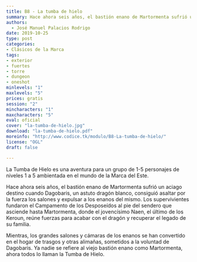 ```yaml
---
title: B8 - La tumba de hielo
summary: Hace ahora seis años, el bastión enano de Martormenta sufrió un aciago destino cuando Dagobaris, un astuto dragón blanco, consiguió asaltar por la fuerza los salones y expulsar a los enanos del mismo. Los supervivientes fundaron el Campamento de los Desposeídos al pie del sendero que asciende hasta Martormenta, donde el jovencísimo Naen, el último de los Keroun, reúne fuerzas para acabar con el dragón y recuperar el legado de su familia.
authors:
  - José Manuel Palacios Rodrigo
date: 2019-10-25
type: post
categories:
- Clásicos de la Marca
tags:
- exterior
- fuertes
- torre
- dungeon
- oneshot
minlevels: "1"
maxlevels: "5"
prices: gratis
session: "2"
mincharacters: "1"
maxcharacters: "5"
eval: oficial
cover: "la-tumba-de-hielo.jpg"
download: "la-tumba-de-hielo.pdf"
moreinfo: "http://www.codice.tk/modulo/B8-La-tumba-de-hielo/"
license: "OGL"
draft: false

---
```

La Tumba de Hielo es una aventura para un grupo de 1-5 personajes de niveles 1 a 5 ambientada en el mundo de la Marca
del Este.

Hace ahora seis años, el bastión enano de Martormenta sufrió un aciago destino cuando Dagobaris, un astuto dragón blanco, consiguió asaltar por la fuerza los salones y expulsar a los enanos del mismo. Los supervivientes fundaron el Campamento de los Desposeídos al pie del sendero que asciende hasta Martormenta, donde el jovencísimo Naen, el último de los Keroun, reúne fuerzas para acabar con el dragón y recuperar el legado de su familia.

Mientras, los grandes salones y cámaras de los enanos se han convertido en el hogar de trasgos y otras alimañas, sometidos a la voluntad de Dagobaris. Ya nadie se refiere al viejo bastión enano como Martormenta, ahora todos lo llaman la Tumba de Hielo.
